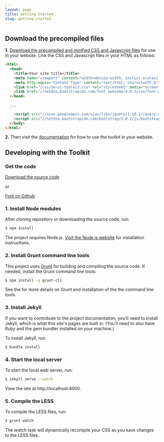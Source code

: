 ```yaml
---
layout: page
title: Getting Started
slug: getting-started
---
```


## Download the precompiled files ##

**1.** [Download the precompiled and minified CSS and Javascript files](#) for use in your website. Link the CSS and Javascript files in your HTML as follows:

```html
<html>
  <head>
    <title>Your site title</title>
    <meta name="viewport" content="width=device-width, initial-scale=1.0">
    <meta http-equiv="Content-Type" content="text/html; charset=UTF-8">
    <link href="/css/uw-ui-toolkit.css" rel="stylesheet" media="screen">
    <link href="//netdna.bootstrapcdn.com/font-awesome/4.0.3/css/font-awesome.css" rel="stylesheet">
  </head>
  
  ...

    <script src="//ajax.googleapis.com/ajax/libs/jquery/1.10.2/jquery.min.js"></script>
    <script src="//netdna.bootstrapcdn.com/bootstrap/3.0.2/js/bootstrap.min.js"></script>
  </body>
</html>

```

**2.** Then visit the [documentation](/documentation/) for how to use the toolkit in your website.

## Developing with the Toolkit ##

### Get the code ###

<p>
  <a href="/downloads/" class="btn btn-info">Download the source code <span class="glyphicon glyphicon-arrow-down"></span></a>
</p>

or

<p>
  <a href="https://github.com/UWMadisonUcomm/uw-ui-toolkit" class="btn btn-info"><span class="fa fa-github"></span> Fork on Github</a>
</p>

### 1. Install Node modules ###

After cloning repository or downloading the source code, run:

```bash
$ npm install
```

The project requires Node.js. [Visit the Node.js website](http://nodejs.org/) for installation instructions.

### 2. Install Grunt command line tools ###

This project uses [Grunt](http://gruntjs.com/) for building and compiling the source code. If needed, install the Grunt command line tools:

```bash
$ npm install -g grunt-cli
```

See the for more details on Grunt and installation of the the command line tools.

### 3. Install Jekyll ###

If you want to controbute to the project documentation, you'll need to install Jekyll, which is what this site's pages are built in. (You'll need to also have Ruby and the gem bundler installed on your machine.)

To install Jekyll, run:

```bash
$ bundle install
```

### 4. Start the local server ###

To start the local web server, run:

```bash
$ jekyll serve --watch
```

View the site at http://localhost:4000.

### 5. Compile the LESS ###

To compile the LESS files, run:

```bash
$ grunt watch
```

The *watch* task will dynamically recompile your CSS as you save changes to the LESS files.
